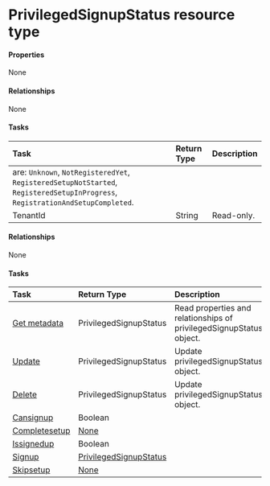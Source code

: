 # PrivilegedSignupStatus resource type



#### Properties
None

#### Relationships
None


#### Tasks

| Task		   | Return Type	|Description|
|:---------------|:--------|:----------|
 are: `Unknown`, `NotRegisteredYet`, `RegisteredSetupNotStarted`, `RegisteredSetupInProgress`, `RegistrationAndSetupCompleted`.|
|TenantId|String| Read-only.|

#### Relationships
None


#### Tasks

| Task		   | Return Type	|Description|
|:---------------|:--------|:----------|
|[Get metadata](../api/privilegedsignupstatus_get.md) | PrivilegedSignupStatus |Read properties and relationships of privilegedSignupStatus object.|
|[Update](../api/privilegedsignupstatus_update.md) | PrivilegedSignupStatus	|Update privilegedSignupStatus object. |
|[Delete](../api/privilegedsignupstatus_delete.md) | PrivilegedSignupStatus	|Update privilegedSignupStatus object. |
|[Cansignup](../api/privilegedsignupstatus_cansignup.md)|Boolean||
|[Completesetup](../api/privilegedsignupstatus_completesetup.md)|[None](none.md)||
|[Issignedup](../api/privilegedsignupstatus_issignedup.md)|Boolean||
|[Signup](../api/privilegedsignupstatus_signup.md)|[PrivilegedSignupStatus](privilegedsignupstatus.md)||
|[Skipsetup](../api/privilegedsignupstatus_skipsetup.md)|[None](none.md)||

